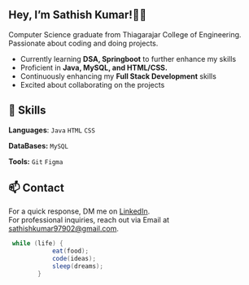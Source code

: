 ## **Hey, I’m Sathish Kumar!👋🏻**

Computer Science graduate from Thiagarajar College of Engineering. Passionate about coding and doing projects.


- Currently learning **DSA, Springboot** to further enhance my skills
- Proficient in **Java, MySQL, and HTML/CSS.**
- Continuously enhancing my **Full Stack Development** skills
- Excited about collaborating on the projects

## 💼 Skills

**Languages**: `Java` `HTML` `CSS`

**DataBases:** `MySQL`

**Tools:** `Git` `Figma`


## 📫 Contact
For a quick response, DM me on [LinkedIn](www.linkedin.com/in/sathishkumarss).\
For professional inquiries, reach out via Email at [sathishkumar97902@gmail.com](mailto:sathishkumar97902@gmail.com).
 
```Java
 while (life) {
            eat(food);
            code(ideas);
            sleep(dreams);
        }  
```


<!---
sathishkumar-ss/sathishkumar-ss is a ✨ special ✨ repository because its `README.md` (this file) appears on your GitHub profile.
You can click the Preview link to take a look at your changes.
--->
